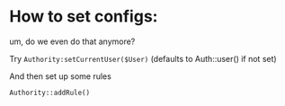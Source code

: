 How to set configs:
==================



um, do we even do that anymore?

Try
`Authority:setCurrentUser($User)`
(defaults to Auth::user() if not set)


And then set up some rules

`Authority::addRule()`